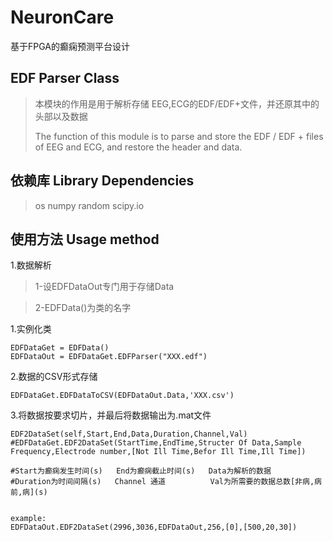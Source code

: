 # NeuronCare
基于FPGA的癫痫预测平台设计

## EDF Parser Class
>本模块的作用是用于解析存储 EEG,ECG的EDF/EDF+文件，并还原其中的头部以及数据
>
>The function of this module is to parse and store the EDF / EDF + files of EEG and ECG, and restore the header and data.

## 依赖库 Library Dependencies
>os
>numpy
>random
>scipy.io

## 使用方法 Usage method
1.数据解析 
>1-设EDFDataOut专门用于存储Data

>2-EDFData()为类的名字

1.实例化类
```
EDFDataGet = EDFData()  
EDFDataOut = EDFDataGet.EDFParser("XXX.edf")
```
2.数据的CSV形式存储
```
EDFDataGet.EDFDataToCSV(EDFDataOut.Data,'XXX.csv')
```

3.将数据按要求切片，并最后将数据输出为.mat文件
```
EDF2DataSet(self,Start,End,Data,Duration,Channel,Val)
#EDFDataGet.EDF2DataSet(StartTime,EndTime,Structer Of Data,Sample Frequency,Electrode number,[Not Ill Time,Befor Ill Time,Ill Time])

#Start为癫痫发生时间(s)   End为癫痫截止时间(s)   Data为解析的数据
#Duration为时间间隔(s)   Channel 通道          Val为所需要的数据总数[非病,病前,病](s)


example:
EDFDataOut.EDF2DataSet(2996,3036,EDFDataOut,256,[0],[500,20,30])
```
